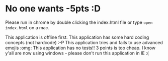 # No one wants -5pts :D

Please run in chrome by double clicking the index.html file or type `open index.html` on a mac.

This application is offline first.
This application has some hard coding concepts (not hardcode) :-P
This application tries and fails to use advanced emojis :omg:
This application has no tests!! 3 points is too cheap.
I know y'all are now using windows - please don't run this application in IE :(
